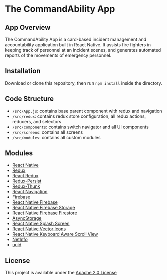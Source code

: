 # The CommandAbility App

## App Overview

The CommandAbility App is a card-based incident management and accountability application built in React Native. It assists fire fighters in keeping track of personnel at an incident scenes, and generates automated reports of the movements of emergency personnel.

## Installation

Download or clone this repository, then run `npm install` inside the directory.

## Code Structure

- `/src/App.js`: contains base parent component with redux and navigation
- `/src/redux`: contains redux store configuration, all redux actions, reducers, and selectors
- `/src/components`: contains switch navigator and all UI components
- `/src/screens`: contains all screens
- `/src/modules`: contains all custom modules

## Modules

- [React Native](https://facebook.github.io/react-native/)
- [Redux](https://redux.js.org/)
- [React Redux](https://react-redux.js.org/)
- [Redux-Persist](https://github.com/rt2zz/redux-persist)
- [Redux-Thunk](https://github.com/reduxjs/redux-thunk)
- [React Navigation](https://reactnavigation.org/)
- [Firebase](https://firebase.google.com/)
- [React Native Firebase](https://invertase.io/oss/react-native-firebase/)
- [React Native Firebase Storage](https://invertase.io/oss/react-native-firebase/v6/storage)
- [React Native Firebase Firestore](https://invertase.io/oss/react-native-firebase/v6/firestore)
- [AsyncStorage](https://github.com/react-native-community/async-storage)
- [React Native Splash Screen](https://github.com/crazycodeboy/react-native-splash-screen)
- [React Native Vector Icons](https://github.com/oblador/react-native-vector-icons)
- [React Native Keyboard Aware Scroll View](https://github.com/APSL/react-native-keyboard-aware-scroll-view)
- [NetInfo](https://github.com/react-native-community/react-native-netinfo)
- [uuid](https://github.com/kelektiv/node-uuid)

## License

This project is available under the [Apache 2.0 License](https://github.com/CommandAbility/CAA-2019/blob/master/LICENSE)
